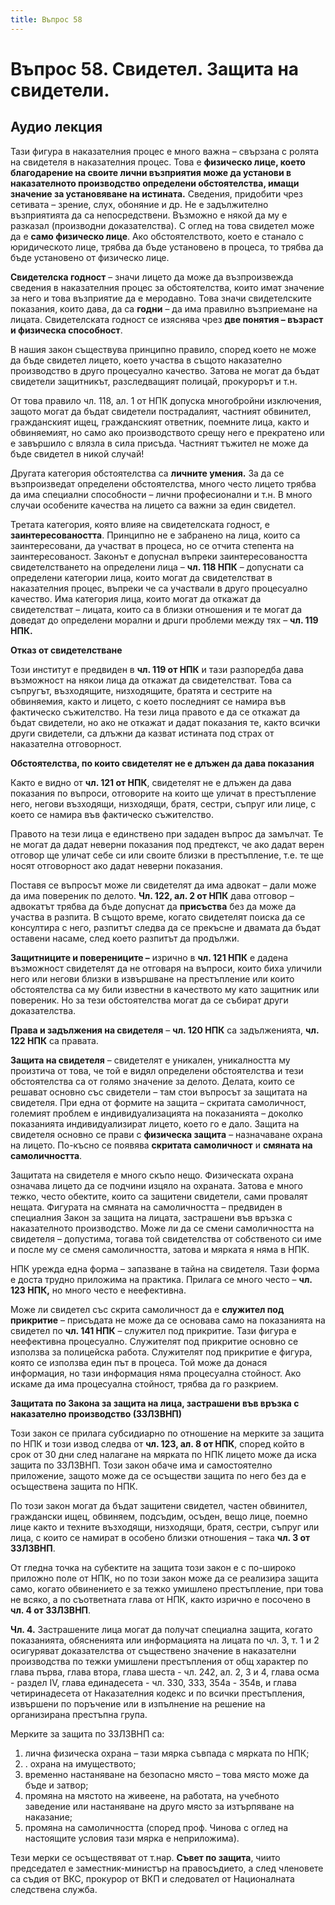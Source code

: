 ```yaml
---
title: Въпрос 58
---
```

# **Въпрос 58. Свидетел. Защита на свидетели.**
## **Аудио лекция**
  <div class="ready-player-1">
        <audio crossorigin>
            <source src="https://raw.githubusercontent.com/Oredna/lexbibliothecam/main/audio/%D0%9D%D0%B0%D0%BA%D0%B0%D0%B7%D0%B0%D1%82%D0%B5%D0%BB%D0%BD%D0%BE%D0%BF%D1%80%D0%B0%D0%B2%D0%BD%D0%B8%20%D0%BD%D0%B0%D1%83%D0%BA%D0%B8/%D0%A2%D0%B5%D0%BC%D0%B0%2058.mp3" type="audio/mpeg">
        </audio>
    </div>

Тази фигура в наказателния процес е много важна – свързана с ролята на свидетеля в наказателния процес. Това е **физическо лице, което благодарение на своите лични възприятия може да установи в наказателното производство определени обстоятелства, имащи значение за установяване на истината.** Сведения, придобити чрез сетивата – зрение, слух, обоняние и др. Не е задължително възприятията да са непосредствени. Възможно е някой да му е разказал (производни доказателства). С оглед на това свидетел може да е **само физическо лице**. Ако обстоятелството, което е станало с юридическото лице, трябва да бъде установено в процеса, то трябва да бъде установено от физическо лице. 

**Свидетелска годност** – значи лицето да може да възпроизвежда сведения в наказателния процес за обстоятелства, които имат значение за него и това възприятие да е меродавно. Това значи свидетелските показания, които дава, да са **годни** – да има правилно възприемане на лицата. Свидетелската годност се изяснява чрез **две понятия – възраст и физическа способност**. 

В нашия закон съществува принципно правило, според което не може да бъде свидетел лицето, което участва в същото наказателно производство в друго процесуално качество. Затова не могат да бъдат свидетели защитникът, разследващият полицай, прокурорът и т.н.

От това правило чл. 118, ал. 1 от НПК допуска многобройни изключения, защото могат да бъдат свидетели пострадалият, частният обвинител, гражданският ищец, гражданският ответник, поемните лица, както и обвиняемият, но само ако производството срещу него е прекратено или е завършило с влязла в сила присъда. Частният тъжител не може да бъде свидетел в никой случай!

Другата категория обстоятелства са **личните умения.** За да се възпроизведат определени обстоятелства, много често лицето трябва да има специални способности – лични професионални и т.н. В много случаи особените качества на лицето са важни за един свидетел. 

Третата категория, която влияе на свидетелската годност, е **заинтересоваността**. Принципно не е забранено на лица, които са заинтересовани, да участват в процеса, но се отчита степента на заинтересованост. Законът е допуснал въпреки заинтересоваността свидетелстването на определени лица – **чл. 118 НПК** – допуснати са определени категории лица, които могат да свидетелстват в наказателния процес, въпреки че са участвали в друго процесуално качество. Има категория лица, които могат да откажат да свидетелстват – лицата, които са в близки отношения и те могат да доведат до определени морални и дрuги проблеми между тях – **чл. 119 НПК.**

**Отказ от свидетелстване**

Този институт е предвиден в **чл. 119 от НПК** и тази разпоредба дава възможност на някои лица да откажат да свидетелстват. Това са съпругът, възходящите, низходящите, братята и сестрите на обвиняемия, както и лицето, с което последният се намира във фактическо съжителство. На тези лица правото е да се откажат да бъдат свидетели, но ако не откажат и дадат показания те, както всички други свидетели, са длъжни да казват истината под страх от наказателна отговорност.

**Обстоятелства, по които свидетелят не е длъжен да дава показания**

Както е видно от **чл. 121 от НПК**, свидетелят не е длъжен да дава показания по въпроси, отговорите на които ще уличат в престъпление него, негови възходящи, низходящи, братя, сестри, съпруг или лице, с което се намира във фактическо съжителство.

Правото на тези лица е единствено при зададен въпрос да замълчат. Те не могат да дадат неверни показания под предтекст, че ако дадат верен отговор ще уличат себе си или своите близки в престъпление, т.е. те ще носят отговорност ако дадат неверни показания.

Поставя се въпросът може ли свидетелят да има адвокат – дали може да има повереник по делото. **Чл. 122, ал. 2 от НПК** дава отговор – адвокатът трябва да бъде допуснат да **присъства** без да може да участва в разпита. В същото време, когато свидетелят поиска да се консултира с него, разпитът следва да се прекъсне и двамата да бъдат оставени насаме, след което разпитът да продължи.

**Защитниците и поверениците –** изрично в **чл. 121 НПК** е дадена възможност свидетелят да не отговаря на въпроси, които биха уличили него или негови близки в извършване на престъпление или които обстоятелства са му били известни в качеството му като защитник или повереник. Но за тези обстоятелства могат да се събират други доказателства.

**Права и задължения на свидетеля** – **чл. 120 НПК** са задълженията, **чл. 122 НПК** са правата. 

**Защита на свидетеля** – свидетелят е уникален, уникалността му произтича от това, че той е видял определени обстоятелства и тези обстоятелства са от голямо значение за делото. Делата, които се решават основно със свидетели – там стои въпросът за защитата на свидетеля. При една от формите на защита – скритата самоличност, големият проблем е индивидуализацията на показанията – доколко показанията индивидуализират лицето, което го е дало. Защита на свидетеля основно се прави с **физическа защита** – назначаване охрана на лицето. По-късно се появява **скритата самоличност** и **смяната на самоличността**. 

Защитата на свидетеля е много скъпо нещо. Физическата охрана означава лицето да се подчини изцяло на охраната. Затова е много тежко, често обектите, които са защитени свидетели, сами провалят нещата. Фигурата на смяната на самоличността – предвиден в специалния Закон за защита на лицата, застрашени във връзка с наказателното производство. Може ли да се смени самоличността на свидетеля – допустима, тогава той свидетелства от собственото си име и после му се сменя самоличността, затова и мярката я няма в НПК. 

НПК урежда една форма – запазване в тайна на свидетеля. Тази форма е доста трудно приложима на практика. Прилага се много често – **чл. 123 НПК,** но много често е неефективна. 

Може ли свидетел със скрита самоличност да е **служител под прикритие** – присъдата не може да се основава само на показанията на свидетел по **чл. 141 НПК** – служител под прикритие. Тази фигура е неефективна процесуално. Служителят под прикритие основно се използва за полицейска работа. Служителят под прикритие е фигура, която се използва един път в процеса. Той може да донася информация, но тази информация няма процесуална стойност. Ако искаме да има процесуална стойност, трябва да го разкрием. 

**Защитата по Закона за защита на лица, застрашени във връзка с наказателно производство (ЗЗЛЗВНП)**

Този закон се прилага субсидиарно по отношение на мерките за защита по НПК и този извод следва от **чл. 123, ал. 8 от НПК**, според който в срок от 30 дни след налагане на мярката по НПК лицето може да иска защита по ЗЗЛЗВНП. Този закон обаче има и самостоятелно приложение, защото може да се осъществи защита по него без да е осъществена защита по НПК.

По този закон могат да бъдат защитени свидетел, частен обвинител, граждански ищец, обвиняем, подсъдим, осъден, вещо лице, поемно лице както и техните възходящи, низходящи, братя, сестри, съпруг или лица, с които се намират в особено близки отношения – така **чл. 3 от ЗЗЛЗВНП**.

От гледна точка на субектите на защита този закон е с по-широко приложно поле от НПК, но по този закон може да се реализира защита само, когато обвинението е за тежко умишлено престъпление, при това не всяко, а по съответната глава от НПК, както изрично е посочено в **чл. 4 от ЗЗЛЗВНП**.

**Чл. 4.** Застрашените лица могат да получат специална защита, когато показанията, обясненията или информацията на лицата по чл. 3, т. 1 и 2 осигуряват доказателства от съществено значение в наказателни производства по тежки умишлени престъпления от общ характер по глава първа, глава втора, глава шеста - чл. 242, ал. 2, 3 и 4, глава осма - раздел IV, глава единадесета - чл. 330, 333, 354а - 354в, и глава четиринадесета от Наказателния кодекс и по всички престъпления, извършени по поръчение или в изпълнение на решение на организирана престъпна група.

Мерките за защита по ЗЗЛЗВНП са:

1. лична физическа охрана – тази мярка съвпада с мярката по НПК;
2. . охрана на имуществото;
3. временно настаняване на безопасно място – това място може да бъде и затвор;
4. промяна на мястото на живеене, на работата, на учебното заведение или настаняване на друго място за изтърпяване на наказание;
5. промяна на самоличността (според проф. Чинова с оглед на настоящите условия тази мярка е неприложима).

Тези мерки се осъществяват от т.нар. **Съвет по защита**, чиито председател е заместник-министър на правосъдието, а след членовете са съдия от ВКС, прокурор от ВКП и следовател от Националната следствена служба.
